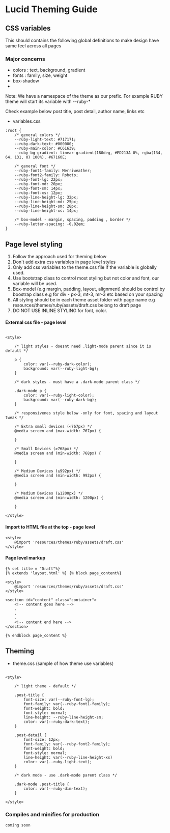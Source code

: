 # Lucid Theming Guide

## CSS variables

This should contains the following global definitions to make design have same 
feel across all pages

### Major concerns
- colors : text, background, gradient
- fonts : family, size, weight
- box-shadow
- 


Note: We have a namespace of the theme as our prefix. 
For example RUBY theme will start its variable with --ruby-*

Check example below 
post title, post detail, author name, links etc

- variables.css

```
:root {
    /* general colors */
    --ruby-light-text: #717171;
    --ruby-dark-text: #000000;
    --ruby-main-color: #C61639;
    --ruby-bg-gradient: linear-gradient(180deg, #ED213A 0%, rgba(134, 64, 131, 0) 100%), #67160E;

    /* general font */
    --ruby-font1-family: Merriweather;
    --ruby-font2-family: Roboto;
    --ruby-font-lg: 22px;
    --ruby-font-md: 20px;
    --ruby-font-sm: 14px;
    --ruby-font-xs: 12px;
    --ruby-line-height-lg: 32px;
    --ruby-line-height-md: 25px;
    --ruby-line-height-sm: 28px;
    --ruby-line-height-xs: 14px;

    /* box-model - margin, spacing, padding , border */
    --ruby-letter-spacing: -0.02em;
}
```

## Page level styling

1. Follow the approach used for theming below
2. Don't add extra css variables in page level styles
3. Only add css variables to the theme.css file if the variable is globally used.
4. Use bootstrap class to control most styling but not color and font, our variable will be used. 
5. Box-model (e.g margin, padding, layout, alignment) should be control by boostrap class
  e.g for div - px-3, mt-3, mr-3 etc based on your spacing
6. All styling should be in each theme asset folder with page name 
   e.g resources/themes/ruby/assets/draft.css belong to draft page
7. DO NOT USE INLINE STYLING for font, color.


#### External css file - page level

```

<style>

    /* light styles - doesnt need .light-mode parent since it is default */

    p {
        color: var(--ruby-dark-color);
        background: var(--ruby-light-bg);
    }

    /* dark styles - must have a .dark-mode parent class */

    .dark-mode p {
        color: var(--ruby-light-color);
        background: var(--ruby-dark-bg);
    }

    /* responsivenes style below -only for font, spacing and layout tweak */

    /* Extra small devices (<767px) */
    @media screen and (max-width: 767px) {

    }

    /* Small Devices (≥768px) */
    @media screen and (min-width: 768px) {
    
    }

    /* Medium Devices (≥992px) */
    @media screen and (min-width: 992px) {
    
    }

    /* Medium Devices (≥1200px) */
    @media screen and (min-width: 1200px) {
    
    }

</style>

```

#### Import to HTML file at the top - page level

```
<style>
    @import 'resources/themes/ruby/assets/draft.css'
</style>
```

#### Page level markup

```
{% set title = "Draft"%}
{% extends 'layout.html' %} {% block page_content%}

<style>
    @import 'resources/themes/ruby/assets/draft.css'
</style>

<section id="content" class="container">
    <!-- content goes here -->
    .
    .
    .
    <!-- content end here -->
</section>

{% endblock page_content %}
```


## Theming

- theme.css (sample of how theme use variables)

```

<style>

    /* light theme - default */

    .post-title {
        font-size: var(--ruby-font-lg);
        font-family: var(--ruby-font1-family);
        font-weight: bold;
        font-style: normal;
        line-height: --ruby-line-height-sm;
        color: var(--ruby-dark-text);
    }

    .post-detail {
        font-size: 12px;
        font-family: var(--ruby-font2-family);
        font-weight: bold;
        font-style: normal;
        line-height: var(--ruby-line-height-xs)
        color: var(--ruby-light-text);
    }

    /* dark mode - use .dark-mode parent class */
    
    .dark-mode .post-title {
        color: var(--ruby-dim-text);
    }

</style>

```

### Compiles and minifies for production

```
coming soon
```

